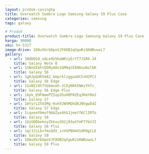 ```yaml
---
layout: produk-casinghp
title: Overwatch Sombra Logo Samsung Galaxy S9 Plus Case
categories: samsung
tags: galaxy

# Produk
product-title: Overwatch Sombra Logo Samsung Galaxy S9 Plus Case
harga: 90000
sku: hn-5317
image-drive: 1OAuXGrbOpoVJF8OB2qXgwRzSKWBuwxL7
gallery:
  - url: 1NdDQS0_oALe9U5HaWKzyErtT7JSR9-34
    title: Galaxy Note 8
  - url: 1SBndIbhtQ5MyA0x1GM0qtEEN6xuNzlbK
    title: Galaxy S6
  - url: 1gHJpQdK5mA2_bmprklzggaaOCksH2PC1
    title: Galaxy S6 Edge
  - url: 1SxNZz9tftbbmveh-JCDyN6k5NKvYhTc_
    title: Galaxy S6 Edge Plus
  - url: 1kpk_D9FAmePZIop35uH0FNZEq3KmY0mJ
    title: Galaxy S7
  - url: 1mYyrLZtm3Mg-6vk9JWXMQkQ6JNhgwDdZ
    title: Galaxy S7 Edge
  - url: 1cqxeoYHmuf96AZye4hGJjmeYf6ClIRTo
    title: Galaxy S8
  - url: 1UzG0DbeknyZkkxu3O2j03wXfmP7YbVJI
    title: Galaxy S8 Plus
  - url: 1qc3JjLbvfmxQdX_ivVGPBOAUSdR9gCLE
    title: Galaxy S9
  - url: 1OAuXGrbOpoVJF8OB2qXgwRzSKWBuwxL7
    title: Galaxy S9 Plus
---
```

